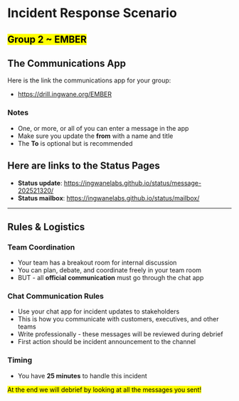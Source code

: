 # Incident Response Scenario

## <mark>Group 2 ~ EMBER</mark>

## The Communications App

Here is the link the communications app for your group:

- https://drill.ingwane.org/EMBER

### Notes

- One, or more, or all of you can enter a message in the app
- Make sure you update the **from** with a name and title
- The **To** is optional but is recommended

## Here are links to the Status Pages

- **Status update**: https://ingwanelabs.github.io/status/message-202521320/
- **Status mailbox**: https://ingwanelabs.github.io/status/mailbox/

---

## Rules & Logistics

### Team Coordination

- Your team has a breakout room for internal discussion
- You can plan, debate, and coordinate freely in your team room
- BUT - all **official communication** must go through the chat app

### Chat Communication Rules

- Use your chat app for incident updates to stakeholders
- This is how you communicate with customers, executives, and other teams
- Write professionally - these messages will be reviewed during debrief
- First action should be incident announcement to the channel

### Timing

- You have **25 minutes** to handle this incident

<marK>At the end we will debrief by looking at all the messages you sent!</mark>
